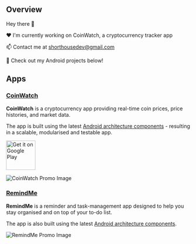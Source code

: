 ## Overview
Hey there 👋 

❤️ I'm currently working on CoinWatch, a cryptocurrency tracker app

📫 Contact me at shorthousedev@gmail.com

👀 Check out my Android projects below! 

## Apps
### [CoinWatch](https://github.com/shorthouse/CoinWatch)


**CoinWatch** is a cryptocurrency app providing real-time coin prices, price histories, and market data.

The app is built using the latest [Android architecture components](https://developer.android.com/topic/architecture/recommendations) - resulting in a scalable, modularised and testable app.

<a href='https://play.google.com/store/apps/details?id=dev.shorthouse.coinwatch&pcampaignid=pcampaignidMKT-Other-global-all-co-prtnr-py-PartBadge-Mar2515-1'>
    <img alt='Get it on Google Play' src='https://play.google.com/intl/en_us/badges/static/images/badges/en_badge_web_generic.png' height='80'/>
</a>


![CoinWatch Promo Image](https://github.com/shorthouse/shorthouse/assets/73708076/50ae7658-e929-4489-b172-0faed3dae9ce)

### [RemindMe](https://github.com/shorthouse/CoinWatch)
**RemindMe** is a reminder and task-management app designed to help you stay organised and on top of your to-do list.

The app is also built using the latest [Android architecture components](https://developer.android.com/topic/architecture/recommendations).

![RemindMe Promo Image](https://github.com/shorthouse/shorthouse/assets/73708076/a3b4d963-2449-43f5-a4eb-d9194fa349a1)

<!--
**shorthouse/shorthouse** is a ✨ _special_ ✨ repository because its `README.md` (this file) appears on your GitHub profile.

Here are some ideas to get you started:

- 🔭 I’m currently working on ...
- 🌱 I’m currently learning ...
- 👯 I’m looking to collaborate on ...
- 🤔 I’m looking for help with ...
- 💬 Ask me about ...
- 📫 How to reach me: ...
- 😄 Pronouns: ...
- ⚡ Fun fact: ...
-->
